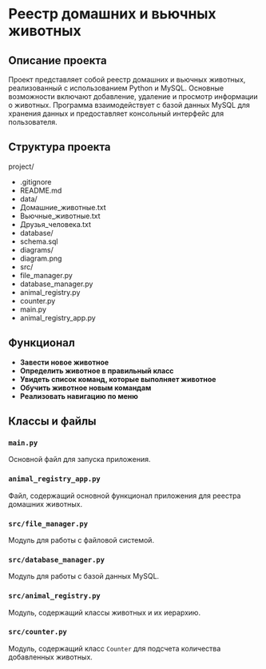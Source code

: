 # Реестр домашних и вьючных животных

## Описание проекта

Проект представляет собой реестр домашних и вьючных животных, реализованный с использованием Python и MySQL. Основные возможности включают добавление, удаление и просмотр информации о животных. Программа взаимодействует с базой данных MySQL для хранения данных и предоставляет консольный интерфейс для пользователя.

## Структура проекта

project/
- .gitignore
- README.md
- data/
- Домашние_животные.txt
- Вьючные_животные.txt
- Друзья_человека.txt
- database/
- schema.sql
- diagrams/
- diagram.png
- src/
- file_manager.py
- database_manager.py
- animal_registry.py
- counter.py
- main.py
- animal_registry_app.py


## Функционал

- **Завести новое животное**
- **Определить животное в правильный класс**
- **Увидеть список команд, которые выполняет животное**
- **Обучить животное новым командам**
- **Реализовать навигацию по меню**

## Классы и файлы

### `main.py`

Основной файл для запуска приложения.

### `animal_registry_app.py`

Файл, содержащий основной функционал приложения для реестра домашних животных.

### `src/file_manager.py`

Модуль для работы с файловой системой.

### `src/database_manager.py`

Модуль для работы с базой данных MySQL.

### `src/animal_registry.py`

Модуль, содержащий классы животных и их иерархию.

### `src/counter.py`

Модуль, содержащий класс `Counter` для подсчета количества добавленных животных.



